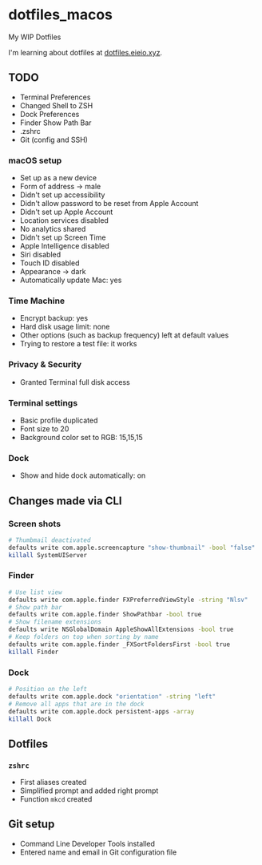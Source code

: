 # dotfiles_macos
My WIP Dotfiles

I'm learning about dotfiles at [dotfiles.eieio.xyz](http://dotfiles.eieio.xyz).

## TODO
- Terminal Preferences
- Changed Shell to ZSH
- Dock Preferences
- Finder Show Path Bar
- .zshrc
- Git (config and SSH)

### macOS setup
- Set up as a new device
- Form of address -> male
- Didn't set up accessibility
- Didn't allow password to be reset from Apple Account
- Didn't set up Apple Account
- Location services disabled
- No analytics shared
- Didn't set up Screen Time
- Apple Intelligence disabled
- Siri disabled
- Touch ID disabled
- Appearance -> dark
- Automatically update Mac: yes

### Time Machine
- Encrypt backup: yes
- Hard disk usage limit: none
- Other options (such as backup frequency) left at default values
- Trying to restore a test file: it works

### Privacy & Security
- Granted Terminal full disk access

### Terminal settings
- Basic profile duplicated
- Font size to 20
- Background color set to RGB: 15,15,15

### Dock
- Show and hide dock automatically: on

## Changes made via CLI
### Screen shots
```bash
# Thumbmail deactivated
defaults write com.apple.screencapture "show-thumbnail" -bool "false"
killall SystemUIServer
```

### Finder
```bash
# Use list view
defaults write com.apple.finder FXPreferredViewStyle -string "Nlsv"
# Show path bar
defaults write com.apple.finder ShowPathbar -bool true
# Show filename extensions
defaults write NSGlobalDomain AppleShowAllExtensions -bool true
# Keep folders on top when sorting by name
defaults write com.apple.finder _FXSortFoldersFirst -bool true
killall Finder
```

### Dock
```bash
# Position on the left
defaults write com.apple.dock "orientation" -string "left"
# Remove all apps that are in the dock
defaults write com.apple.dock persistent-apps -array
killall Dock
```

## Dotfiles
### `zshrc`
- First aliases created
- Simplified prompt and added right prompt
- Function `mkcd` created

## Git setup
- Command Line Developer Tools installed
- Entered name and email in Git configuration file
